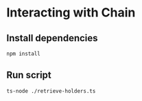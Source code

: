 # Interacting with Chain

## Install dependencies

```bash
npm install
````

## Run script

```bash
ts-node ./retrieve-holders.ts
````
